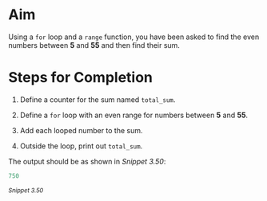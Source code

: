 # Aim
Using a `for` loop and a `range` function, you have been asked to find the even numbers between **5** and **55** and then find their sum.

# Steps for Completion

1. Define a counter for the sum named `total_sum`.

2. Define a `for` loop with an even range for numbers between **5** and **55**.

3. Add each looped number to the sum.

4. Outside the loop, print out `total_sum`.

The output should be as shown in *Snippet 3.50*:

```python
750
```
<sup>*Snippet 3.50*</sup>



